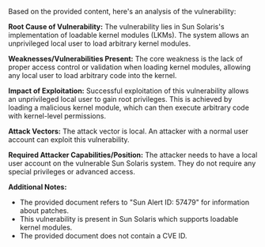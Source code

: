 Based on the provided content, here's an analysis of the vulnerability:

**Root Cause of Vulnerability:**
The vulnerability lies in Sun Solaris's implementation of loadable kernel modules (LKMs). The system allows an unprivileged local user to load arbitrary kernel modules.

**Weaknesses/Vulnerabilities Present:**
The core weakness is the lack of proper access control or validation when loading kernel modules, allowing any local user to load arbitrary code into the kernel.

**Impact of Exploitation:**
Successful exploitation of this vulnerability allows an unprivileged local user to gain root privileges. This is achieved by loading a malicious kernel module, which can then execute arbitrary code with kernel-level permissions.

**Attack Vectors:**
The attack vector is local. An attacker with a normal user account can exploit this vulnerability.

**Required Attacker Capabilities/Position:**
The attacker needs to have a local user account on the vulnerable Sun Solaris system. They do not require any special privileges or advanced access.

**Additional Notes:**
- The provided document refers to "Sun Alert ID: 57479" for information about patches.
- This vulnerability is present in Sun Solaris which supports loadable kernel modules.
- The provided document does not contain a CVE ID.